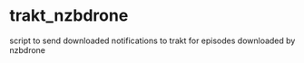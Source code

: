 trakt_nzbdrone
==============

script to send downloaded notifications to trakt for episodes downloaded by nzbdrone
